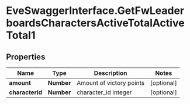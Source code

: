 # EveSwaggerInterface.GetFwLeaderboardsCharactersActiveTotalActiveTotal1

## Properties
Name | Type | Description | Notes
------------ | ------------- | ------------- | -------------
**amount** | **Number** | Amount of victory points | [optional] 
**characterId** | **Number** | character_id integer | [optional] 


